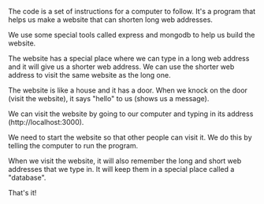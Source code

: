The code is a set of instructions for a computer to follow. It's a program that helps us make a website that can shorten long web addresses.

We use some special tools called express and mongodb to help us build the website.

The website has a special place where we can type in a long web address and it will give us a shorter web address. We can use the shorter web address to visit the same website as the long one.

The website is like a house and it has a door. When we knock on the door (visit the website), it says "hello" to us (shows us a message).

We can visit the website by going to our computer and typing in its address (http://localhost:3000).

We need to start the website so that other people can visit it. We do this by telling the computer to run the program.

When we visit the website, it will also remember the long and short web addresses that we type in. It will keep them in a special place called a "database".

That's it!
